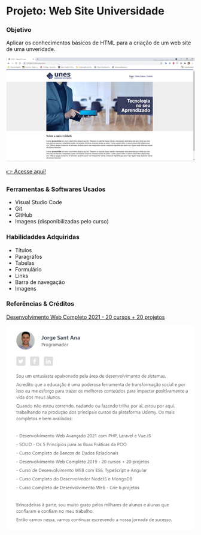# Projeto: Web Site Universidade

### Objetivo

Aplicar os conhecimentos básicos de HTML para a criação de um web site de uma unveridade.

![](fotos/20210708_074017.gif)

[:point_right: Acesse aqui!](https://araujoleonardo310.github.io/Projeto_WebSite_Universidade/)

### Ferramentas & Softwares Usados

 - Visual Studio Code
 - Git 
 - GitHub
 - Imagens (disponibilizadas pelo curso)

### Habilidaddes Adquiridas

* Títulos 
* Paragráfos
* Tabelas
* Formulário
* Links
* Barra de navegação
* Imagens

### Referências & Créditos

[Desenvolvimento Web Completo 2021 - 20 cursos + 20 projetos](https://www.udemy.com/share/101WqG2@PW5KVFhYTlIJekRCO2JOVBRu/)

<p>
	<img src="fotos/prof.png">
</p>



